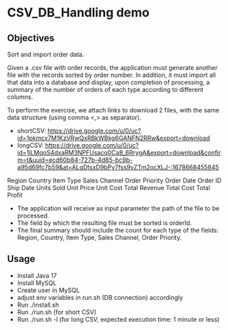 # CSV_DB_Handling demo

## Objectives
Sort and import order data.

Given a .csv file with order records, the application must generate another file with the records sorted by order number. In addition, it must import all that data into a database and display, upon completion of processing, a summary of the number of orders of each type according to different columns.

To perform the exercise, we attach links to download 2 files, with the same data structure (using comma <,> as separator).
- shortCSV: https://drive.google.com/u/0/uc?id=1pkmcx7M1KzVRwQxRBkWBkg6GANFN2RRw&export=download
- longCSV: https://drive.google.com/u/0/uc?id=1lLMqoS4dxaRM3NPFUsacq0Ca8_6RrygA&export=download&confirm=t&uuid=ecd60b84-727b-4d85-bc9b-a95d69fc7b59&at=ALgDtsxD9bPy7fss9vZTm2ocXLJ-:1678668455845

Region
Country
Item Type
Sales Channel
Order Priority
Order Date
Order ID
Ship Date
Units Sold
Unit Price
Unit Cost
Total Revenue
Total Cost
Total Profit

- The application will receive as input parameter the path of the file to be processed.
- The field by which the resulting file must be sorted is orderId.
- The final summary should include the count for each type of the fields: Region, Country, Item Type, Sales Channel, Order Priority.

## Usage
- Install Java 17
- Install MySQL
- Create user in MySQL
- adjust env variables in run.sh (DB connection) accordingly
- Run ./install.sh
- Run ./run.sh (for short CSV)
- Run ./run.sh -l (for long CSV, expected execution time: 1 minute or less)
